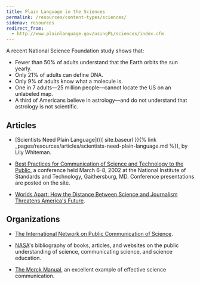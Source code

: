 ```yaml
---
title: Plain Language in the Sciences
permalink: /resources/content-types/sciences/
sidenav: resources
redirect_from:
  - http://www.plainlanguage.gov/usingPL/sciences/index.cfm
---
```


A recent National Science Foundation study shows that:

- Fewer than 50% of adults understand that the Earth orbits the sun yearly.
- Only 21% of adults can define DNA.
- Only 9% of adults know what a molecule is.
- One in 7 adults—25 million people—cannot locate the US on an unlabeled map.
- A third of Americans believe in astrology—and do not understand that astrology is not scientific.

## Articles

- [Scientists Need Plain Language]({{ site.baseurl }}{% link _pages/resources/articles/scientists-need-plain-language.md %}), by Lily Whiteman.

- [Best Practices for Communication of Science and Technology to the Public](http://www.bestpractices.nist.gov/practices.html), a conference held March 6-8, 2002 at the National Institute of Standards and Technology, Gaithersburg, MD. Conference presentations are posted on the site.

- [Worlds Apart: How the Distance Between Science and Journalism Threatens America's Future](http://www.firstamendmentcenter.org/publications/worldsapart).

## Organizations

- [The International Network on Public Communication of Science](http://psci-com.ac.uk/browse/indices/c.html).

- [NASA](http://www.hq.nasa.gov/office/hqlibrary/pathfinders/edusci.htm#web)'s bibliography of books, articles, and websites on the public understanding of science, communicating science, and science education.

- [The Merck Manual](http://www.merck.com/mmhe/index.html), an excellent example of effective science communication.
